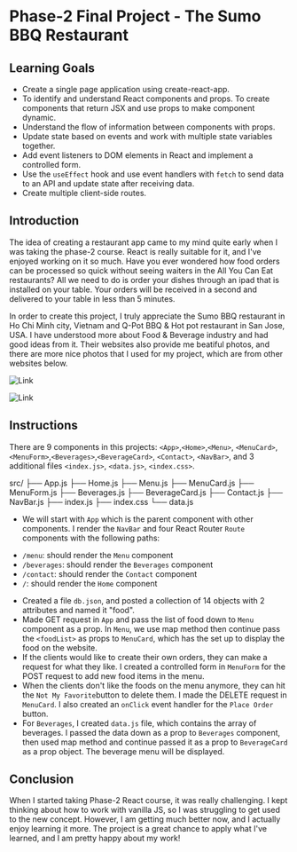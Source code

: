 # Phase-2 Final Project - The Sumo BBQ Restaurant

## Learning Goals

* Create a single page application using create-react-app.
* To identify and understand React components and props. To create components that return JSX and use props to make component dynamic.
* Understand the flow of information between components with props.
* Update state based on events and work with multiple state variables together.
* Add event listeners to DOM elements in React and implement a controlled form.
* Use the `useEffect` hook and use event handlers with `fetch` to send data to an API and update state after receiving data.
* Create multiple client-side routes.

## Introduction

The idea of creating a restaurant app came to my mind quite early when I was taking the phase-2 course. React is really suitable for it, and I've enjoyed working on it so much. Have you ever wondered how food orders can be processed so quick without seeing waiters in the All You Can Eat restaurants? All we need to do is order your dishes through an ipad that is installed on your table. Your orders will be received in a second and delivered to your table in less than 5 minutes. 

In order to create this project, I truly appreciate the Sumo BBQ restaurant in Ho Chi Minh city, Vietnam and Q-Pot BBQ & Hot pot restaurant in San Jose, USA. I have understood more about Food & Beverage industry and had good ideas from it. Their websites also provide me beatiful photos, and there are more nice photos that I used for my project, which are from other websites below.

![Link](https://sumoyakiniku.com.vn/)

![Link](https://www.qpotsanjose.com/)

## Instructions

There are 9 components in this projects: `<App>`,`<Home>`,`<Menu>`, `<MenuCard>`,`<MenuForm>`,`<Beverages>`,`<BeverageCard>`, `<Contact>`, `<NavBar>`, and 3 additional files `<index.js>`, `<data.js>`, `<index.css>`.

src/
├── App.js
├── Home.js
├── Menu.js
├── MenuCard.js
├── MenuForm.js
├── Beverages.js
├── BeverageCard.js
├── Contact.js
├── NavBar.js
├── index.js
├── index.css
└── data.js

* We will start with `App` which is the parent component with other components. I render the `NavBar` and four React Router `Route` components with the following paths:

- `/menu`: should render the `Menu` component
- `/beverages`: should render the `Beverages` component
- `/contact`: should render the `Contact` component
- `/`: should render the `Home` component

* Created a file `db.json`, and posted a collection of 14 objects with 2 attributes and named it "food".
* Made GET request in `App` and pass the list of food down to `Menu` component as a prop. In `Menu`, we use map method then continue pass the `<foodList>` as props to `MenuCard`, which has the set up to display the food on the website.
* If the clients would like to create their own orders, they can make a request for what they like. I created a controlled form in `MenuForm` for the POST request to add new food items in the menu.
* When the clients don't like the foods on the menu anymore, they can hit the `Not My Favorite`button to delete them. I made the DELETE request in `MenuCard`. I also created an `onClick` event handler for the `Place Order` button.
* For `Beverages`, I created `data.js` file, which contains the array of beverages. I passed the data down as a prop to `Beverages` component, then used map method and continue passed it as a prop to `BeverageCard` as a prop object. The beverage menu will be displayed.

## Conclusion

When I started taking Phase-2 React course, it was really challenging. I kept thinking about how to work with vanilla JS, so I was struggling to get used to the new concept. However, I am getting much better now, and I actually enjoy learning it more. The project is a great chance to apply what I've learned, and I am pretty happy about my work!